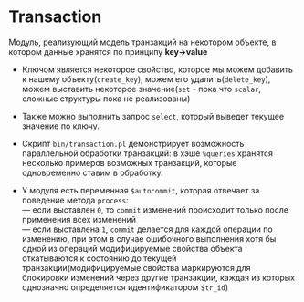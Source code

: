 Transaction
============================
Модуль, реализующий модель транзакций на некотором объекте, в котором данные хранятся по принципу **key->value**

* Ключом является некоторое свойство, которое мы можем добавить к нашему объекту(`create_key`), можем его удалить(`delete_key`), можем выставить некоторое значение(`set` - пока что `scalar`, сложные структуры пока не реализованы)

* Также можно выполнить запрос `select`, который выведет текущее значение по ключу.

* Скрипт `bin/transaction.pl` демонстрирует возможность параллельной обработки транзакций: в хэше `%queries` хранятся несколько примеров возможных транзакций, которые одновременно ставим в обработку.

* У модуля есть переменная `$autocommit`, которая отвечает за поведение метода `process`:  
— если выставлен `0`, то `commit` изменений происходит только после применения всех изменений  
— если выставлена `1`, `commit` делается для каждой операции по изменению, при этом в случае ошибочного выполнения хотя бы одной из операций модифицируемые свойства объекта откатываются к состоянию до текущей транзакции(модифицируемые свойства маркируются для блокировки изменений через другие транзакции, каждая из которых однозначно определяется идентификатором `$tr_id`)
